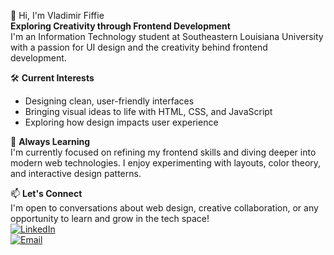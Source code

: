 👋 Hi, I'm Vladimir Fiffie  
**Exploring Creativity through Frontend Development**  
I'm an Information Technology student at Southeastern Louisiana University with a passion for UI design and the creativity behind frontend development.

🛠️ **Current Interests**  
- Designing clean, user-friendly interfaces  
- Bringing visual ideas to life with HTML, CSS, and JavaScript  
- Exploring how design impacts user experience

🌱 **Always Learning**  
I'm currently focused on refining my frontend skills and diving deeper into modern web technologies. I enjoy experimenting with layouts, color theory, and interactive design patterns.

📫 **Let's Connect**  
I'm open to conversations about web design, creative collaboration, or any opportunity to learn and grow in the tech space!  
[![LinkedIn](https://img.shields.io/badge/LinkedIn-0077B5?style=for-the-badge&logo=linkedin&logoColor=white)](https://linkedin.com/in/vladimir-fiffie)  
[![Email](https://img.shields.io/badge/Email-D14836?style=for-the-badge&logo=gmail&logoColor=white)](mailto:vladimir.fiffiejr@proton.me)
